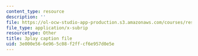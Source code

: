 ```yaml
---
content_type: resource
description: ''
file: https://ol-ocw-studio-app-production.s3.amazonaws.com/courses/res-6-012-introduction-to-probability-spring-2018/3e000e566e965c08f2ffcf6e957d0e5e_GkD5tIgc-Bo.srt
file_type: application/x-subrip
resourcetype: Other
title: 3play caption file
uid: 3e000e56-6e96-5c08-f2ff-cf6e957d0e5e
---
```

